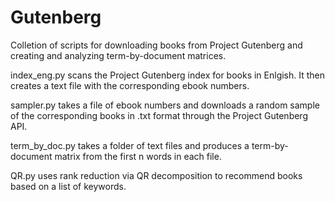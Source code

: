 # Gutenberg
Colletion of scripts for downloading books from Project Gutenberg and creating and analyzing term-by-document matrices.

index_eng.py scans the Project Gutenberg index for books in Enlgish. It then creates a text file with the corresponding ebook numbers.

sampler.py takes a file of ebook numbers and downloads a random sample of the corresponding books in .txt format through the Project Gutenberg API.

term_by_doc.py takes a folder of text files and produces a term-by-document matrix from the first n words in each file.

QR.py uses rank reduction via QR decomposition to recommend books based on a list of keywords.
